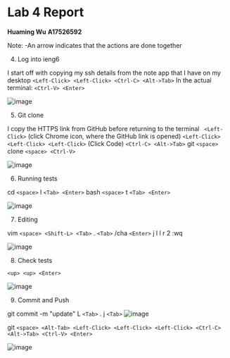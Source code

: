 # Lab 4 Report
**Huaming Wu**
**A17526592**

Note: 
-An arrow indicates that the actions are done together

4. Log into ieng6

  I start off with copying my ssh details from the note app that I have on my desktop
  `<Left-Click> <Left-Click> <Ctrl-C> <Alt->Tab>`
  In the actual terminal:
  `<Ctrl-V> <Enter>`

  ![image](https://github.com/hwu27/cse15l-lab-reports/assets/130116077/8828be34-02f1-4569-9492-c4927adfaadf)

5. Git clone
    
  I copy the HTTPS link from GitHub before returning to the terminal
 ` <Left-Click>` (click Chrome icon, where the GitHub link is opened)
  `<Left-Click> <Left-Click> <Left-Click>` (Click Code) `<Ctrl-C> <Alt->Tab>`
  git `<space>` clone `<space> <Ctrl-V>`

  ![image](https://github.com/hwu27/cse15l-lab-reports/assets/130116077/2da682f3-5022-409c-ab87-ca2be3c2b8f7)

6. Running tests

  cd `<space>` l `<Tab> <Enter>`
  bash `<space>` t `<Tab> <Enter>`
 
  ![image](https://github.com/hwu27/cse15l-lab-reports/assets/130116077/9130ad5f-a1b8-422a-b5b0-bc26f5dfa349)

7. Editing
    
  vim `<space> <Shift-L> <Tab>` . `<Tab>`
  /cha `<Enter>` j l l r 2
  :wq <Enter>
    
  ![image](https://github.com/hwu27/cse15l-lab-reports/assets/130116077/3a8ab014-212e-4268-94fe-ccfb430df6d4)  

8. Check tests
    
  `<up> <up> <Enter>`
    
  ![image](https://github.com/hwu27/cse15l-lab-reports/assets/130116077/992c4f2b-fe65-46c4-a120-e960a94bf778)
      
9. Commit and Push

  git <space> commit <space> -m "update" L `<Tab>` . j `<Tab>`
  ![image](https://github.com/hwu27/cse15l-lab-reports/assets/130116077/3017134d-085b-4d1f-9030-0eec7b535579)
  
  git `<space> <Alt-Tab> <Left-Click> <Left-Click> <Left-Click> <Ctrl-C> <Alt->Tab> <Ctrl-V> <Enter>`

  ![image](https://github.com/hwu27/cse15l-lab-reports/assets/130116077/51708bff-7169-4d00-96cb-14e7886020ff)

